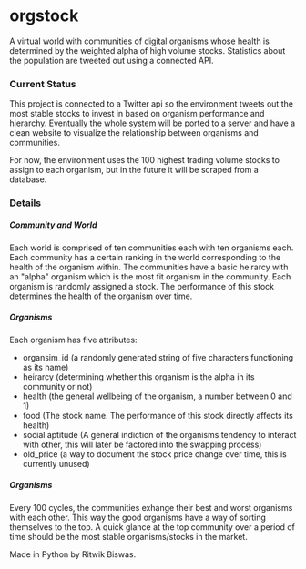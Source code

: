 # orgstock

A virtual world with communities of digital organisms whose health is determined by the weighted alpha of high volume stocks. Statistics about the population are tweeted out using a connected API.

### Current Status
This project is connected to a Twitter api so the environment tweets out the most stable stocks to invest in based on organism performance and hierarchy. Eventually the whole system will be ported to a server and have a clean website to visualize the relationship between organisms and communities.

For now, the environment uses the 100 highest trading volume stocks to assign to each organism, but in the future it will be scraped from a database.

### Details

##### Community and World
Each world is comprised of ten communities each with ten organisms each. Each community has a certain ranking in the world corresponding to the health of the organism within. The communities have a basic heirarcy with an "alpha" organism which is the most fit organism in the community. Each organism is randomly assigned a stock. The performance of this stock determines the health of the organism over time.


##### Organisms
Each organism has five attributes:
* organsim_id (a randomly generated string of five characters functioning as its name)
* heirarcy (determining whether this organism is the alpha in its community or not)
* health (the general wellbeing of the organism, a number between 0 and 1)
* food (The stock name. The performance of this stock directly affects its health)
* social aptitude (A general indiction of the organisms tendency to interact with other, this will later be factored into the swapping process)
* old_price (a way to document the stock price change over time, this is currently unused) 

##### Organisms
Every 100 cycles, the communities exhange their best and worst organisms with each other. This way the good organisms have a way of sorting themselves to the top. A quick glance at the top community over a period of time should be the most stable organisms/stocks in the market.


Made in Python by Ritwik Biswas.

